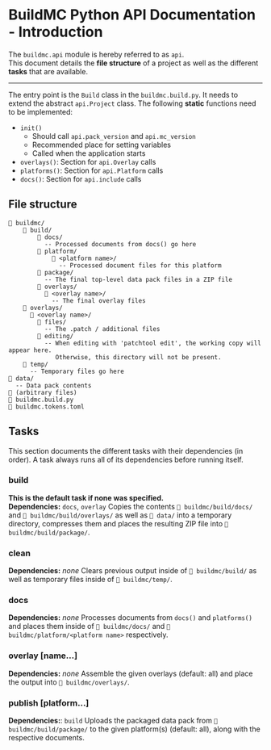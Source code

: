 # BuildMC Python API Documentation - Introduction
The `buildmc.api` module is hereby referred to as `api`.  
This document details the **file structure** of a project as
well as the different **tasks** that are available.

---

The entry point is the `Build` class in the `buildmc.build.py`.
It needs to extend the abstract `api.Project` class. The following
**static** functions need to be implemented:
- `init()`
  - Should call `api.pack_version` and `api.mc_version`
  - Recommended place for setting variables
  - Called when the application starts
- `overlays()`: Section for `api.Overlay` calls
- `platforms()`: Section for `api.Platform` calls
- `docs()`: Section for `api.include` calls

## File structure
```
󰉋 buildmc/
    󰉋 build/
        󰉋 docs/
          -- Processed documents from docs() go here
        󰉋 platform/
            󰉋 <platform name>/
              -- Processed document files for this platform
        󰉋 package/
          -- The final top-level data pack files in a ZIP file
        󰉋 overlays/
          󰉋 <overlay name>/
            -- The final overlay files
    󰉋 overlays/
      󰉋 <overlay name>/
        󰉋 files/
          -- The .patch / additional files
        󰉋 editing/
          -- When editing with 'patchtool edit', the working copy will appear here.
             Otherwise, this directory will not be present.
    󰉋 temp/
      -- Temporary files go here
󰉋 data/
  -- Data pack contents
󰈔 (arbitrary files)
 buildmc.build.py
 buildmc.tokens.toml
```

## Tasks
This section documents the different tasks with
their dependencies (in order). A task always runs all of its
dependencies before running itself.

### build
**This is the default task if none was specified.**  
**Dependencies:** `docs`, `overlay`
Copies the contents `󰉋 buildmc/build/docs/` and `󰉋 buildmc/build/overlays/`
as well as `󰉋 data/` into a temporary directory, compresses them and places
the resulting ZIP file into `󰉋 buildmc/build/package/`.

### clean
**Dependencies:** *none*
Clears previous output inside of `󰉋 buildmc/build/` as well as temporary
files inside of `󰉋 buildmc/temp/`.

### docs
**Dependencies:** *none*
Processes documents from `docs()` and `platforms()` and places them
inside of `󰉋 buildmc/docs/` and `󰉋 buildmc/platform/<platform name>`
respectively.

### overlay [name...]
**Dependencies:** *none*
Assemble the given overlays (default: all) and place the output
into `󰉋 buildmc/overlays/`.

### publish [platform...]
**Dependencies:**: `build`
Uploads the packaged data pack from `󰉋 buildmc/build/package/`
to the given platform(s) (default: all), along with the
respective documents.
